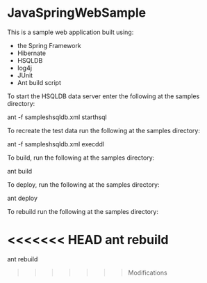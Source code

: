 JavaSpringWebSample
===================

This is a sample web application built using:

- the Spring Framework
- Hibernate
- HSQLDB
- log4j
- JUnit
- Ant build script

To start the HSQLDB data server enter the following at the samples directory:

ant -f sampleshsqldb.xml starthsql

To recreate the test data run the following at the samples directory:

ant -f sampleshsqldb.xml execddl 

To build, run the following at the samples directory:

ant build

To deploy, run the following at the samples directory:

ant deploy

To rebuild run the following at the samples directory:

<<<<<<< HEAD
ant rebuild
=======
ant rebuild

>>>>>>> Modifications
